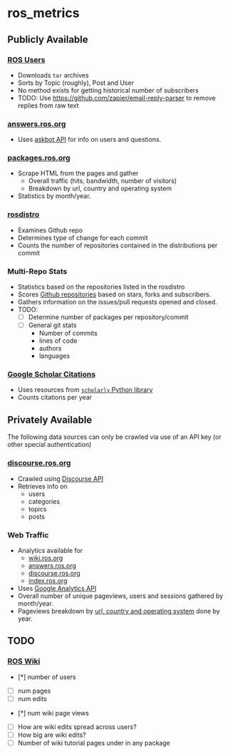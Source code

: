 # ros_metrics

## Publicly Available
### [ROS Users](http://lists.ros.org/pipermail/ros-users/)
 * Downloads `tar` archives
 * Sorts by Topic (roughly), Post and User
 * No method exists for getting historical number of subscribers
 * TODO: Use https://github.com/zapier/email-reply-parser to remove replies from raw text

### [answers.ros.org](http://answers.ros.org)
 * Uses [askbot API](https://github.com/ASKBOT/askbot-devel/blob/master/askbot/doc/source/api.rst) for info on users and questions.

### [packages.ros.org](https://awstats.osuosl.org/list/packages.ros.org)
 * Scrape HTML from the pages and gather
    * Overall traffic (hits, bandwidth, number of visitors)
    * Breakdown by url, country and operating system
 * Statistics by month/year.

### [rosdistro](https://github.com/ros/rosdistro/)
 * Examines Github repo
 * Determines type of change for each commit
 * Counts the number of repositories contained in the distributions per commit

### Multi-Repo Stats
 * Statistics based on the repositories listed in the rosdistro
 * Scores [Github repositories](https://developer.github.com/v3/) based on stars, forks and subscribers.
 * Gathers information on the issues/pull requests opened and closed.
 * TODO:
     * [ ] Determine number of packages per repository/commit
     * [ ] General git stats
        * Number of commits
        * lines of code
        * authors
        * languages

### [Google Scholar Citations](https://scholar.google.com/citations?view_op=view_citation&citation_for_view=fMDLYCUAAAAJ:u5HHmVD_uO8C)
 * Uses resources from [`scholarly` Python library](https://github.com/OrganicIrradiation/scholarly)
 * Counts citations per year



## Privately Available
The following data sources can only be crawled via use of an API key (or other special authentication)

### [discourse.ros.org](https://discourse.ros.org/)
 * Crawled using [Discourse API](https://docs.discourse.org/#tag/Categories%2Fpaths%2F~1categories.json%2Fget)
 * Retrieves info on
    * users
    * categories
    * topics
    * posts

### Web Traffic
 * Analytics available for
    * [wiki.ros.org](http://wiki.ros.org)
    * [answers.ros.org](http://answers.ros.org)
    * [discourse.ros.org](https://discourse.ros.org)
    * [index.ros.org](http://index.ros.org)
 * Uses [Google Analytics API](https://developers.google.com/analytics/devguides/reporting/core/v4/quickstart/installed-py)
 * Overall number of unique pageviews, users and sessions gathered by month/year.
 * Pageviews breakdown by [url, country and operating system](https://ga-dev-tools.appspot.com/dimensions-metrics-explorer/) done by year.

## TODO

### [ROS Wiki](https://wiki.ros.org)
 * [*] number of users
 * [ ] num pages
 * [ ] num edits
 * [*] num wiki page views
 * [ ] How are wiki edits spread across users?
 * [ ] How big are wiki edits?
 * [ ] Number of wiki tutorial pages under in any package
